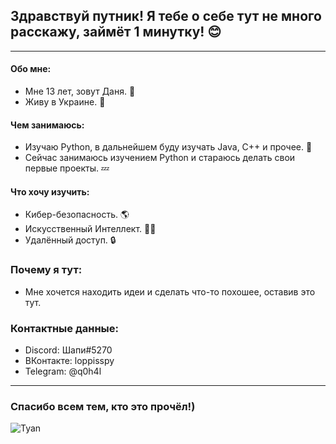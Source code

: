 ## Здравствуй путник! Я тебе о себе тут не много расскажу, займёт 1 минутку! 😊
* * *
#### Обо мне:
- Мне 13 лет, зовут Даня. 🍕
- Живу в Украине. 🥩
#### Чем занимаюсь:
- Изучаю Python, в дальнейшем буду изучать Java, C++ и прочее. 💢
- Сейчас занимаюсь изучением Python и стараюсь делать свои первые проекты. 💤
#### Что хочу изучить:
- Кибер-безопасность. 🌎
- Искусственный Интеллект. 👦🏻
- Удалённый доступ. 🔒
### Почему я тут:
- Мне хочется находить идеи и сделать что-то похошее, оставив это тут.
### Контактные данные:
- Discord: Шапи#5270
- ВКонтакте: loppisspy 
- Telegram: @q0h4l
* * *
### Спасибо всем тем, кто это прочёл!)
![](https://media.discordapp.net/attachments/673123550504288276/778602661641060362/b6735c62z2.jpg?width=1208&height=679 "Tyan")


 
